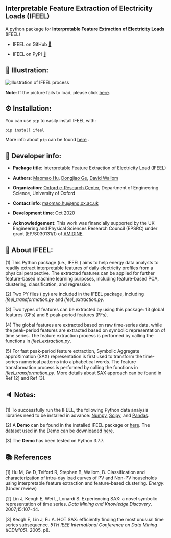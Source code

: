 ## Interpretable Feature Extraction of Electricity Loads (IFEEL)
A python package for **Interpretable Feature Extraction of Electricity Loads** (IFEEL)

* IFEEL on GitHub [🔗](https://github.com/chacehoo/IFEEL/tree/master/OneDrive%20-%20Nexus365/0_PycharmProjects/MyPackage/IFEEL)

* IFEEL on PyPI [ 🔗](https://pypi.org/project/ifeel/)


## 📌 Illustration:
![Illustration of IFEEL process](Image/FEEL.png)

**Note**: If the picture fails to load, please click [here](https://github.com/chacehoo/IFEEL/tree/master/OneDrive%20-%20Nexus365/0_PycharmProjects/MyPackage/IFEEL).

## ⚙ Installation:

You can use `pip`  to easily install IFEEL with:

`pip install ifeel`

More info about `pip` can be found [here](https://pip.pypa.io/en/stable/) .

## 🤖 Developer info:
* **Package title**: Interpretable Feature Extraction of Electricity Load (IFEEL)

* **Authors**: [Maomao Hu](https://maomaohu.net/), [Dongjiao Ge](https://eng.ox.ac.uk/people/dongjiao-ge/), [David Wallom](https://eng.ox.ac.uk/people/david-wallom/)

* **Organization**: [Oxford e-Research Center](https://www.oerc.ox.ac.uk/), Department of Engineering Science, University of Oxford

* **Contact info**: maomao.hu@eng.ox.ac.uk

* **Development time**: Oct 2020

* **Acknowledgement**: This work was financially supported by the UK Engineering and Physical Sciences Research Council (EPSRC) under grant (EP/S030131/1) of [AMIDINE](https://www.amidine.net/).

## 💬 About IFEEL:
(1) This Python package (i.e., IFEEL) aims to help energy data analysts to readily extract interpretable features of daily electricity profiles from a physical perspective. The extracted features can be applied for further feature-based machine learning purposes, including feature-based PCA, clustering, classification, and regression.

(2) Two PY files (.py) are included in the IFEEL package, including *ifeel_transformation.py* and *ifeel_extraction.py*.

(3) Two types of features can be extracted by using this package: 13 global features (GFs) and 8 peak-period features (PFs).

(4) The global features are extracted based on raw time-series data, while the peak-period features are extracted based on symbolic representation of time series. The feature extraction process is performed by calling the functions in *ifeel_extraction.py*.

(5) For fast peak-period feature extraction, Symbolic Aggregate approXimation (SAX) representation is first used to transform the time-series numerical patterns into alphabetical words. The feature transformation process is performed by calling the functions in *ifeel_transformation.py*. More details about SAX approach can be found in Ref [2] and Ref [3].

## 🔈 Notes:
(1) To successfully run the IFEEL, the following Python data analysis libraries need to be installed in advance: [Numpy](https://numpy.org/), [Scipy](https://www.scipy.org/), and [Pandas](https://pandas.pydata.org/).

(2) A **Demo** can be found in the installed IFEEL package or [here](https://github.com/chacehoo/IFEEL/blob/master/OneDrive%20-%20Nexus365/0_PycharmProjects/MyPackage/IFEEL/IFEEL/Demo.py). The dataset used in the Demo can be downloaded [here](https://github.com/chacehoo/IFEEL/tree/master/OneDrive%20-%20Nexus365/0_PycharmProjects/MyPackage/IFEEL/Test_Data).

(3) The **Demo** has been tested on Python 3.7.7.

## 📚 References
[1] Hu M, Ge D, Telford R, Stephen B, Wallom, B. Classification and characterization of intra-day load curves of PV and Non-PV households using interpretable feature extraction and feature-based clustering. *Energy*.(Under review)

[2] Lin J, Keogh E, Wei L, Lonardi S. Experiencing SAX: a novel symbolic representation of time series. *Data Mining and Knowledge Discovery*. 2007;15:107-44.

[3] Keogh E, Lin J, Fu A. HOT SAX: efficiently finding the most unusual time series subsequence.  *5TH IEEE International Conference on Data Mining (ICDM'05)*. 2005. p8.

